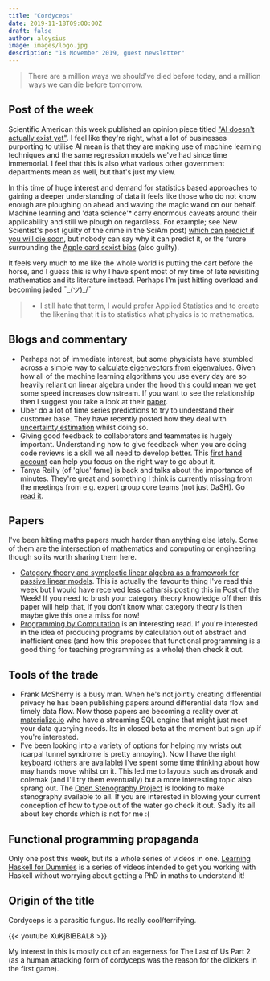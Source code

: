 ```yaml
---
title: "Cordyceps"
date: 2019-11-18T09:00:00Z
draft: false
author: aloysius
image: images/logo.jpg
description: "18 November 2019, guest newsletter"
---
```


> There are a million ways we should’ve died before today, and a million ways we can die before tomorrow.


## Post of the week

Scientific American this week published an opinion piece titled ["AI doesn't
actually exist yet"](https://blogs.scientificamerican.com/observations/ai-doesnt-actually-exist-yet/). I feel like they're right, what a lot of businesses
purporting to utilise AI mean is that they are making use of machine learning
techniques and the same regression models we've had since time immemorial. I
feel that this is also what
various other government departments mean as well, but that's just my view.

In this time of huge interest and demand for statistics based approaches to
gaining a deeper understanding of data it feels like those who do not know
enough are ploughing on ahead and waving the magic wand on our behalf. Machine
learning and 'data science'* carry enormous caveats around their applicability
and still we plough on regardless. For example; see New Scientist's post (guilty
of the crime in the SciAm post) [which can predict if you will die soon](https://www.newscientist.com/article/2222907-ai-can-predict-if-youll-die-soon-but-weve-no-idea-how-it-works/), but
nobody can say why it can predict it, or the furore surrounding the [Apple card
sexist bias](https://blog.fiddler.ai/2019/11/the-never-ending-issues-around-ai-and-bias-whos-to-blame-when-ai-goes-wrong/https://blog.fiddler.ai/2019/11/the-never-ending-issues-around-ai-and-bias-whos-to-blame-when-ai-goes-wrong/https://blog.fiddler.ai/2019/11/the-never-ending-issues-around-ai-and-bias-whos-to-blame-when-ai-goes-wrong/) (also guilty).

It feels very much to me like the whole world is putting the cart before the
horse, and I guess this is why I have spent most of my time of late revisiting
mathematics and its literature instead. Perhaps I'm just hitting overload and
becoming jaded ¯\_(ツ)_/¯

> * I still hate that term, I would prefer Applied Statistics and to create the
> likening that it is to statistics what physics is to mathematics.


## Blogs and commentary

- Perhaps not of immediate interest, but some physicists have stumbled across a simple
  way to [calculate eigenvectors from eigenvalues](https://www.quantamagazine.org/neutrinos-lead-to-unexpected-discovery-in-basic-math-20191113/). Given how all of the
  machine learning algorithms you use every day are so heavily reliant on linear
  algebra under the hood this could mean we get some speed increases downstream.
  If you want to see the relationship then I suggest you take a look at their [paper](https://arxiv.org/pdf/1908.03795.pdf).
- Uber do a lot of time series predictions to try to understand their customer
  base. They have recently posted how they deal with [uncertainty estimation](https://eng.uber.com/neural-networks-uncertainty-estimation/)
  whilst doing so.
- Giving good feedback to collaborators and teammates is hugely important.
  Understanding how to give feedback when you are doing code reviews is a skill we
  all need to develop better. This [first hand account](https://medium.com/better-programming/the-best-code-review-feedback-i-ever-received-43313a503517) can help you focus on
  the right way to go about it.
- Tanya Reilly (of 'glue' fame) is back and talks about the importance of
  minutes. They're great and something I think is currently missing from the
  meetings from e.g. expert group core teams (not just DaSH). Go [read it](https://noidea.dog/blog/can-somebody-take-notes).


## Papers

I've been hitting maths papers much harder than anything else lately. Some of
them are the intersection of mathematics and computing or engineering though so
its worth sharing them here.

- [Category theory and symplectic linear algebra as a framework for passive
  linear models](https://arxiv.org/abs/1504.05625). This is actually the favourite thing I've read this week but
  I would have received less catharsis posting this in Post of the Week! If you
  need to brush your category theory knowledge off then this paper will help that,
  if you don't know what category theory is then maybe give this one a miss for
  now!
- [Programming by Computation](http://www4.di.uminho.pt/~jno/ps/pdbc.pdf) is an interesting read. If you're interested
  in the idea of producing programs by calculation out of abstract and
  inefficient ones (and how this proposes that functional programming is a good
  thing for teaching programming as a whole) then check it out.


## Tools of the trade

- Frank McSherry is a busy man. When he's not jointly creating differential
  privacy he has been publishing papers around differential data flow and timely
  data flow. Now those papers are becoming a reality over at [materialize.io](https://materialize.io/)
  who have a streaming SQL engine that might just meet your data querying needs.
  Its in closed beta at the moment but sign up if you're interested.
- I've been looking into a variety of options for helping my wrists out (carpal
  tunnel syndrome is pretty annoying). Now I have the right [keyboard](https://ergodox-ez.com/pages/planck)
  (others are available) I've spent some time thinking about how may hands move
  whilst on it. This led me to layouts such as dvorak and colemak (and I'll try
  them eventually) but a more interesting topic also sprang out. The [Open
  Stenography Project](http://www.openstenoproject.org/) is looking to make stenography available to all. If
  you are interested in blowing your current conception of how to type out of
  the water go check it out. Sadly its all about key chords which is not for me :(


## Functional programming propaganda

Only one post this week, but its a whole series of videos in one. [Learning
Haskell for
Dummies](https://www.youtube.com/watch?v=1UyQ0fn6ke4&list=PLE-CSy3N6yEd_WTossnDB7pK9wb4eJD9r)
is a series of videos intended to get you working with Haskell without worrying
about getting a PhD in maths to understand it!


## Origin of the title

Cordyceps is a parasitic fungus. Its really cool/terrifying.

{{< youtube XuKjBIBBAL8 >}}

My interest in this is mostly out of an eagerness for The Last of Us Part 2 (as
a human attacking form of cordyceps was the reason for the clickers in the first
game).
